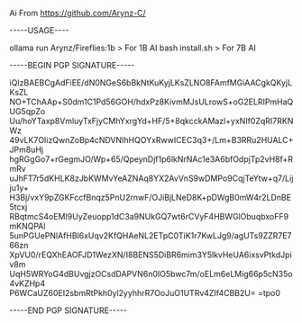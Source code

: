 Ai From https://github.com/Arynz-C/

-----USAGE----

ollama run Arynz/Fireflies:1b > For 1B AI
bash install.sh > For 7B AI

-----BEGIN PGP SIGNATURE-----

iQIzBAEBCgAdFiEE/dN0NGeS6bBkNtKuKyjLKsZLNO8FAmfMGiAACgkQKyjLKsZL
NO+TChAAp+S0dm1C1Pd56GOH/hdxPz8KivmMJsULrowS+oG2ELRIPmHaQUG5qpZo
Uu/hoYTaxp8VmluyTxFjyCMhYxrgYd+HF/5+8qkcckAMazl+yxNIf0ZqRI7RKNWz
49vLK7OIizQwnZoBp4cNDVNIhHQOYxRwwICEC3q3+/Lm+B3RRu2HUALC+JPm8uHj
hgRGgGo7+rGegmJO/Wp+65/QpeynDjf1p6lkNrNAc1e3A6bfOdpjTp2vH8f+RmRv
uJhFT7r5dKHLK8zJbKWMvYeAZNAq8YX2AvVnS9wDMPo9CqjTeYtw+q7/Lijju1y+
H3Bj/vxY9pZGKFccfBnqz5PnU2rnwF/OJiBjLNeD8K+pDWgB0mW4r2LDnBE5tcxj
RBqtmcS4oEMI9UyZeuopp1dC3a9NUkGQ7wt6rCVyF4HBWGlObuqbxoFF9mKNQPAl
5unPGUePNlAfHBl6xUqv2KfQHAeNL2ETpC0TiK1r7KwLJg9/agUTs9ZZR7E766zn
XpVU0/rEQXhEAOFJD1WezXN/I8BENS5DiBR6mim3Y5lkvHeUA6ixsvPtkdJpiv8m
UqH5WRYoG4dBUvgjzOCsdDAPVN6n0IO5bwc7m/oELm6eLMig66p5cN35o4vKZHp4
P6WCaUZ60EI2sbmRtPkh0yl2yyhhrR7OoJuO1UTRv4ZIf4CBB2U=
=tpo0

-----END PGP SIGNATURE-----
